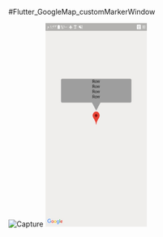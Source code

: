#Flutter_GoogleMap_customMarkerWindow


![Capture]()
<img src="https://github.com/hussenIbrahim/Flutter_GoogleMap_customMarkerWindow/blob/master/screenshoot.jpg" width="200" height="400" />
